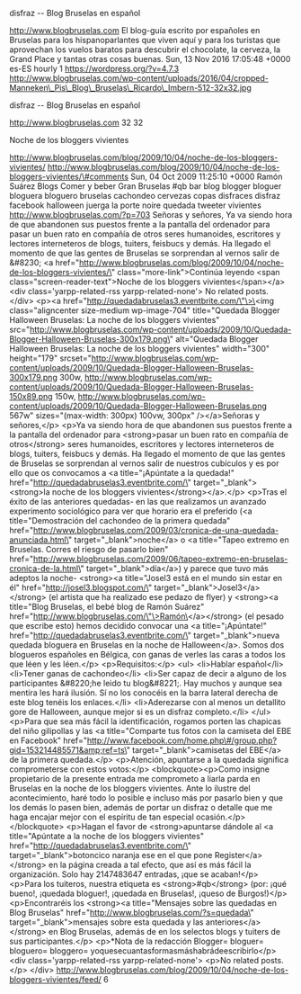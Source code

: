 disfraz -- Blog Bruselas en español

http://www.blogbruselas.com El blog-guía escrito por españoles en
Bruselas para los hispanoparlantes que viven aquí y para los turistas
que aprovechan los vuelos baratos para descubrir el chocolate, la
cerveza, la Grand Place y tantas otras cosas buenas. Sun, 13 Nov 2016
17:05:48 +0000 es-ES hourly 1 https://wordpress.org/?v=4.7.3
http://www.blogbruselas.com/wp-content/uploads/2016/04/cropped-Manneken\_Pis\_Blog\_Bruselas\_Ricardo\_Imbern-512-32x32.jpg

disfraz -- Blog Bruselas en español

http://www.blogbruselas.com 32 32

Noche de los bloggers vivientes

http://www.blogbruselas.com/blog/2009/10/04/noche-de-los-bloggers-vivientes/
http://www.blogbruselas.com/blog/2009/10/04/noche-de-los-bloggers-vivientes/\#comments
Sun, 04 Oct 2009 11:25:10 +0000 Ramón Suárez Blogs Comer y beber Gran
Bruselas \#qb bar blog blogger bloguer bloguera bloguero bruselas
cachondeo cervezas copas disfraces disfraz facebook halloween juerga la
porte noire quedada tweeter vivientes http://www.blogbruselas.com/?p=703
Señoras y señores, Ya va siendo hora de que abandonen sus puestos frente
a la pantalla del ordenador para pasar un buen rato en compañía de otros
seres humanoides, escritores y lectores interneteros de blogs, tuiters,
feisbucs y demás. Ha llegado el momento de que las gentes de Bruselas se
sorprendan al vernos salir de &\#8230; \<a
href=\"http://www.blogbruselas.com/blog/2009/10/04/noche-de-los-bloggers-vivientes/\"
class=\"more-link\"\>Continúa leyendo \<span
class=\"screen-reader-text\"\>Noche de los bloggers
vivientes\</span\>\</a\>\<div class=\'yarpp-related-rss
yarpp-related-none\'\> No related posts. \</div\> \<p\>\<a
href=\"http://quedadabruselas3.eventbrite.com/\"\>\<img
class=\"aligncenter size-medium wp-image-704\" title=\"Quedada Blogger
Halloween Bruselas: La noche de los bloggers vivientes\"
src=\"http://www.blogbruselas.com/wp-content/uploads/2009/10/Quedada-Blogger-Halloween-Bruselas-300x179.png\"
alt=\"Quedada Blogger Halloween Bruselas: La noche de los bloggers
vivientes\" width=\"300\" height=\"179\"
srcset=\"http://www.blogbruselas.com/wp-content/uploads/2009/10/Quedada-Blogger-Halloween-Bruselas-300x179.png
300w,
http://www.blogbruselas.com/wp-content/uploads/2009/10/Quedada-Blogger-Halloween-Bruselas-150x89.png
150w,
http://www.blogbruselas.com/wp-content/uploads/2009/10/Quedada-Blogger-Halloween-Bruselas.png
567w\" sizes=\"(max-width: 300px) 100vw, 300px\" /\>\</a\>Señoras y
señores,\</p\> \<p\>Ya va siendo hora de que abandonen sus puestos
frente a la pantalla del ordenador para \<strong\>pasar un buen rato en
compañía de otros\</strong\> seres humanoides, escritores y lectores
interneteros de blogs, tuiters, feisbucs y demás. Ha llegado el momento
de que las gentes de Bruselas se sorprendan al vernos salir de nuestros
cubículos y es por ello que os convocamos a \<a title=\"¡Apúntate a la
quedada!\" href=\"http://quedadabruselas3.eventbrite.com/\"
target=\"\_blank\"\>\<strong\>la noche de los bloggers
vivientes\</strong\>\</a\>.\</p\> \<p\>Tras el éxito de las anteriores
quedadas- en las que realizamos un avanzado experimento sociológico para
ver que horario era el preferido (\<a title=\"Demostración del cachondeo
de la primera quedada\"
href=\"http://www.blogbruselas.com/2009/03/cronica-de-una-quedada-anunciada.html\"
target=\"\_blank\"\>noche\</a\> o \<a title=\"Tapeo extremo en Bruselas.
Corres el riesgo de pasarlo bien\"
href=\"http://www.blogbruselas.com/2009/06/tapeo-extremo-en-bruselas-cronica-de-la.html\"
target=\"\_blank\"\>día\</a\>) y parece que tuvo más adeptos la noche-
\<strong\>\<a title=\"Josel3 está en el mundo sin estar en él\"
href=\"http://josel3.blogspot.com/\"
target=\"\_blank\"\>Josel3\</a\>\</strong\> (el artista que ha realizado
ese pedazo de flyer) y \<strong\>\<a title=\"Blog Bruselas, el bebé blog
de Ramón Suárez\"
href=\"http://www.blogbruselas.com/\"\>Ramón\</a\>\</strong\> (el pesado
que escribe esto) hemos decidido convocar una \<a title=\"¡Apúntate!\"
href=\"http://quedadabruselas3.eventbrite.com/\"
target=\"\_blank\"\>nueva quedada bloguera en Bruselas en la noche de
Halloween\</a\>. Somos dos blogueros españoles en Bélgica, con ganas de
verles las caras a todos los que léen y les léen.\</p\>
\<p\>Requisitos:\</p\> \<ul\> \<li\>Hablar español\</li\> \<li\>Tener
ganas de cachondeo\</li\> \<li\>Ser capaz de decir a alguno de los
participantes &\#8220;he leido tu blog&\#8221;. Hay muchos y aunque sea
mentira les hará ilusión. Sí no los conocéis en la barra lateral derecha
de este blog tenéis los enlaces.\</li\> \<li\>Aderezarse con al menos un
detallito gore de Halloween, aunque mejor si es un disfraz
completo.\</li\> \</ul\> \<p\>Para que sea más fácil la identificación,
rogamos porten las chapicas del niño gilipollas y las \<a
title=\"Comparte tus fotos con la camiseta del EBE en Facebook\"
href=\"http://www.facebook.com/home.php\#/group.php?gid=153214485571&amp;ref=ts\"
target=\"\_blank\"\>camisetas del EBE\</a\> de la primera quedada.\</p\>
\<p\>Atención, apuntarse a la quedada significa comprometerse con estos
votos:\</p\> \<blockquote\>\<p\>Como insigne propietario de la presente
entrada me comprometo a liarla parda en Bruselas en la noche de los
bloggers vivientes. Ante lo ilustre del acontecimiento, haré todo lo
posible e incluso más por pasarlo bien y que los demás lo pasen bien,
además de portar un disfraz o detalle que me haga encajar mejor con el
espíritu de tan especial ocasión.\</p\>\</blockquote\> \<p\>Hagan el
favor de \<strong\>apuntarse dándole al \<a title=\"Apúntate a la noche
de los bloggers vivientes\"
href=\"http://quedadabruselas3.eventbrite.com/\"
target=\"\_blank\"\>botoncico naranja ese en el que pone
Register\</a\>\</strong\> en la página creada a tal efecto, que así es
más fácil la organización. Solo hay 2147483647 entradas, ¡que se
acaban!\</p\> \<p\>Para los tuiteros, nuestra etiqueta es
\<strong\>\#qb\</strong\> (por: ¡qué bueno!, ¡quedada bloguer!, ¡quedada
en Bruselas!, ¡queso de Burgos!)\</p\> \<p\>Encontraréis los
\<strong\>\<a title=\"Mensajes sobre las quedadas en Blog Bruselas\"
href=\"http://www.blogbruselas.com/?s=quedada\"
target=\"\_blank\"\>mensajes sobre esta quedada y las
anteriores\</a\>\</strong\> en Blog Bruselas, además de en los selectos
blogs y tuiters de sus participantes.\</p\> \<p\>\*Nota de la redacción
Blogger= bloguer= bloguero= bloggero=
yoquesecuantasformasmáshabrádeescribirlo\</p\> \<div
class=\'yarpp-related-rss yarpp-related-none\'\> \<p\>No related
posts.\</p\> \</div\>
http://www.blogbruselas.com/blog/2009/10/04/noche-de-los-bloggers-vivientes/feed/
6
